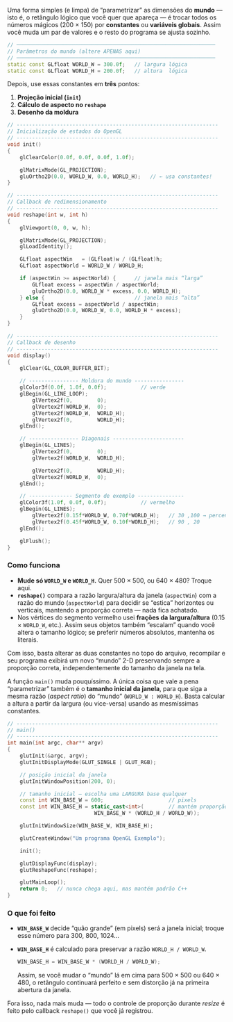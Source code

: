 Uma forma simples (e limpa) de “parametrizar” as dimensões
do **mundo** — isto é, o retângulo lógico que você quer
que apareça — é trocar todos os números mágicos (200 ×
150) por **constantes** ou **variáveis globais**. Assim você
muda um par de valores e o resto do programa se ajusta sozinho.

```cpp
// ────────────────────────────────────────────────────────────────
// Parâmetros do mundo (altere APENAS aqui)
// ────────────────────────────────────────────────────────────────
static const GLfloat WORLD_W = 300.0f;   // largura lógica
static const GLfloat WORLD_H = 200.0f;   // altura  lógica
```

Depois, use essas constantes em **três** pontos:

1. **Projeção inicial (`init`)**
2. **Cálculo de aspecto no `reshape`**
3. **Desenho da moldura**

```cpp
// -----------------------------------------------------------------
// Inicialização de estados do OpenGL
// -----------------------------------------------------------------
void init()
{
    glClearColor(0.0f, 0.0f, 0.0f, 1.0f);

    glMatrixMode(GL_PROJECTION);
    gluOrtho2D(0.0, WORLD_W, 0.0, WORLD_H);   // ← usa constantes!
}

// -----------------------------------------------------------------
// Callback de redimensionamento
// -----------------------------------------------------------------
void reshape(int w, int h)
{
    glViewport(0, 0, w, h);

    glMatrixMode(GL_PROJECTION);
    glLoadIdentity();

    GLfloat aspectWin   = (GLfloat)w / (GLfloat)h;
    GLfloat aspectWorld = WORLD_W / WORLD_H;

    if (aspectWin >= aspectWorld) {      // janela mais “larga”
        GLfloat excess = aspectWin / aspectWorld;
        gluOrtho2D(0.0, WORLD_W * excess, 0.0, WORLD_H);
    } else {                             // janela mais “alta”
        GLfloat excess = aspectWorld / aspectWin;
        gluOrtho2D(0.0, WORLD_W, 0.0, WORLD_H * excess);
    }
}

// -----------------------------------------------------------------
// Callback de desenho
// -----------------------------------------------------------------
void display()
{
    glClear(GL_COLOR_BUFFER_BIT);

    // ---------------- Moldura do mundo ----------------
    glColor3f(0.0f, 1.0f, 0.0f);           // verde
    glBegin(GL_LINE_LOOP);
        glVertex2f(0,        0);
        glVertex2f(WORLD_W,  0);
        glVertex2f(WORLD_W,  WORLD_H);
        glVertex2f(0,        WORLD_H);
    glEnd();

    // ---------------- Diagonais -----------------------
    glBegin(GL_LINES);
        glVertex2f(0,        0);
        glVertex2f(WORLD_W,  WORLD_H);

        glVertex2f(0,        WORLD_H);
        glVertex2f(WORLD_W,  0);
    glEnd();

    // -------------- Segmento de exemplo ---------------
    glColor3f(1.0f, 0.0f, 0.0f);           // vermelho
    glBegin(GL_LINES);
        glVertex2f(0.15f*WORLD_W, 0.70f*WORLD_H);   // 30 ,100 → percentuais
        glVertex2f(0.45f*WORLD_W, 0.10f*WORLD_H);   // 90 , 20
    glEnd();

    glFlush();
}
```

### Como funciona

* **Mude só `WORLD_W` e `WORLD_H`.**  Quer 500 × 500,
ou 640 × 480?  Troque aqui.
* **`reshape()`** compara a razão largura/altura da janela
(`aspectWin`) com a razão do mundo (`aspectWorld`) para
decidir se “estica” horizontes ou verticais, mantendo a
proporção correta — nada fica achatado.
* Nos vértices do segmento vermelho usei **frações da
largura/altura** (0.15 × `WORLD_W`, etc.).  Assim seus objetos
também “escalam” quando você altera o tamanho lógico;
se preferir números absolutos, mantenha os literais.

Com isso, basta alterar as duas constantes no topo do arquivo,
recompilar e seu programa exibirá um novo “mundo” 2-D
preservando sempre a proporção correta, independentemente
do tamanho da janela na tela.

A função `main()` muda pouquíssimo.
A única coisa que vale a pena “parametrizar” também é o **tamanho inicial da janela**, para que siga a mesma razão (*aspect ratio*) do “mundo” (`WORLD_W : WORLD_H`).  Basta calcular a altura a partir da largura (ou vice-versa) usando as mesmíssimas constantes.

```cpp
// -----------------------------------------------------------------
// main()
// -----------------------------------------------------------------
int main(int argc, char** argv)
{
    glutInit(&argc, argv);
    glutInitDisplayMode(GLUT_SINGLE | GLUT_RGB);

    // posição inicial da janela
    glutInitWindowPosition(200, 0);

    // tamanho inicial — escolha uma LARGURA base qualquer
    const int WIN_BASE_W = 600;                     // pixels
    const int WIN_BASE_H = static_cast<int>(        // mantém proporção
                            WIN_BASE_W * (WORLD_H / WORLD_W));

    glutInitWindowSize(WIN_BASE_W, WIN_BASE_H);

    glutCreateWindow("Um programa OpenGL Exemplo");

    init();

    glutDisplayFunc(display);
    glutReshapeFunc(reshape);

    glutMainLoop();
    return 0;   // nunca chega aqui, mas mantém padrão C++
}
```

### O que foi feito

* **`WIN_BASE_W`** decide “quão grande” (em pixels) será
a janela inicial; troque esse número para 300, 800, 1024…
* **`WIN_BASE_H`** é calculado para preservar a razão
`WORLD_H / WORLD_W`.

  ```cpp
  WIN_BASE_H = WIN_BASE_W * (WORLD_H / WORLD_W);
  ```

  Assim, se você mudar o “mundo” lá em cima para 500
  × 500 ou 640 × 480, o retângulo continuará perfeito e
  sem distorção já na primeira abertura da janela.

Fora isso, nada mais muda — todo o controle de proporção
durante *resize* é feito pelo callback `reshape()` que você
já registrou.
